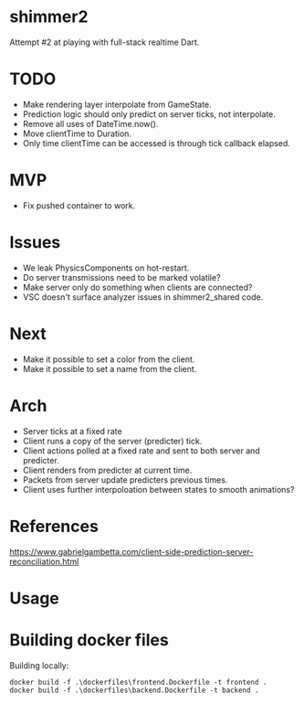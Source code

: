 # shimmer2
 Attempt #2 at playing with full-stack realtime Dart.

# TODO
* Make rendering layer interpolate from GameState.
* Prediction logic should only predict on server ticks, not interpolate.
* Remove all uses of DateTime.now().
* Move clientTime to Duration.
* Only time clientTime can be accessed is through tick callback elapsed.

# MVP
- Fix pushed container to work.

# Issues
- We leak PhysicsComponents on hot-restart.
- Do server transmissions need to be marked volatile?
- Make server only do something when clients are connected?
- VSC doesn't surface analyzer issues in shimmer2_shared code.

# Next
- Make it possible to set a color from the client.
- Make it possible to set a name from the client.

# Arch
- Server ticks at a fixed rate
- Client runs a copy of the server (predicter) tick.
- Client actions polled at a fixed rate and sent to both server and predicter.
- Client renders from predicter at current time.
- Packets from server update predicters previous times.
- Client uses further interpoloation between states to smooth animations?

# References
https://www.gabrielgambetta.com/client-side-prediction-server-reconciliation.html


# Usage

# Building docker files


Building locally:

```
docker build -f .\dockerfiles\frontend.Dockerfile -t frontend . 
docker build -f .\dockerfiles\backend.Dockerfile -t backend .
```